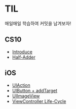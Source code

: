 # TIL
매일매일 학습하여 커밋을 남겨보자!

## CS10
- [Introduce](CS10/Introduce%20CS10.md)
- [Half-Adder](CS10/Half-Adder.md)

## iOS
- [UIAction](iOS/UIAction.md)
- [UIButton + addTarget](iOS/UIButton%20+%20addTarget.md)
- [UIImageView]([iOS/UIImageView.md](https://github.com/JasonLee0223/TIL/blob/main/iOS/UIImageVIew.md))
- [ViewController Life-Cycle](iOS/ViewController%20Life-Cycle.md)